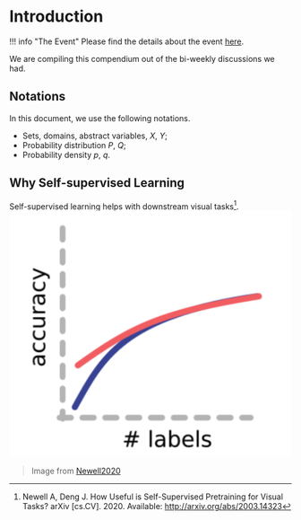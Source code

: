 # Introduction


!!! info "The Event"
    Please find the details about the event [here](https://neuronstar.github.io/cpe/).


We are compiling this compendium out of the bi-weekly discussions we had.


## Notations


In this document, we use the following notations.

- Sets, domains, abstract variables, $X$, $Y$;
- Probability distribution $P$, $Q$;
- Probability density $p$, $q$.


## Why Self-supervised Learning

Self-supervised learning helps with downstream visual tasks[^Newell2020].
![](assets/index/newell2020-fig-1-c.png)
> Image from [Newell2020](http://arxiv.org/abs/2003.14323)



[^Newell2020]: Newell A, Deng J. How Useful is Self-Supervised Pretraining for Visual Tasks? arXiv [cs.CV]. 2020. Available: http://arxiv.org/abs/2003.14323